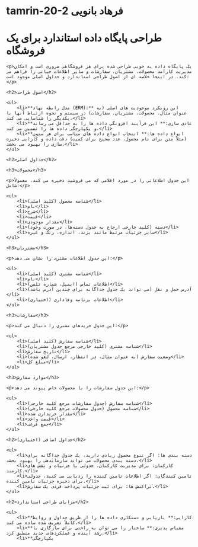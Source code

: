 # tamrin-20-2 فرهاد بانویی 
<!DOCTYPE html>
<html lang="fa">
<head>
    <meta charset="UTF-8">
    <title>طراحی پایگاه داده استاندارد برای یک فروشگاه</title>
</head>
<body>
    <h1>طراحی پایگاه داده استاندارد برای یک فروشگاه</h1>

    <p>یک پایگاه داده به خوبی طراحی شده برای هر فروشگاهی ضروری است و امکان مدیریت کارآمد محصولات، مشتریان، سفارشات و سایر اطلاعات حیاتی را فراهم می کند. در اینجا خلاصه ای از اصول طراحی استاندارد و جداول اصلی موجود است:</p>

    <h2>اصول طراحی</h2>

    <ul>
        <li>**مدل رابطه نهاد (ERM):** این رویکرد موجودیت های اصلی (به عنوان مثال، محصولات، مشتریان، سفارشات) در سیستم و نحوه ارتباط آنها با یکدیگر را شناسایی می کند.</li>
        <li>**عادی سازی:** این فرآیند افزونگی داده ها را به حداقل می رساند و یکپارچگی داده ها را تضمین می کند.</li>
        <li>**انواع داده ها:** انتخاب انواع داده های مناسب برای هر ستون (مثلاً متن برای نام محصول، عدد صحیح برای کمیت) دقت داده و کارایی ذخیره سازی را بهبود می بخشد.</li>
    </ul>

    <h2>جداول اصلی</h2>

    <h3>محصولات</h3>

    <p>این جدول اطلاعاتی را در مورد اقلامی که می فروشید ذخیره می کند، معمولاً شامل:</p>

    <ul>
        <li>شناسه محصول (کلید اصلی)</li>
        <li>نام</li>
        <li>شرح</li>
        <li>قیمت</li>
        <li>مقدار موجودی</li>
        <li>دسته (کلید خارجی ارجاع به جدول دسته‌ها، در صورت وجود)</li>
        <li>سایر جزئیات مرتبط مانند برند، اندازه، رنگ و غیره</li>
    </ul>

    <h3>مشتریان</h3>

    <p>این جدول اطلاعات مشتری را نشان می دهد:</p>

    <ul>
        <li>شناسه مشتری (کلید اصلی)</li>
        <li>نام</li>
        <li>اطلاعات تماس (ایمیل، شماره تلفن)</li>
        <li>آدرس حمل و نقل (می تواند یک جدول جداگانه برای چندین آدرس باشد)</li>
        <li>اطلاعات برنامه وفاداری (اختیاری)</li>
    </ul>

    <h3>سفارشات</h3>

    <p>این جدول خریدهای مشتری را دنبال می کند:</p>

    <ul>
        <li>شناسه سفارش (کلید اصلی)</li>
        <li>شناسه مشتری (کلید خارجی مرجع جدول مشتریان)</li>
        <li>تاریخ سفارش</li>
        <li>وضعیت سفارش (به عنوان مثال، در انتظار، ارسال، لغو شده)</li>
        <li>مبلغ کل</li>
    </ul>

    <h3>موارد سفارش</h3>

    <p>این جدول سفارشات را با محصولات خاص پیوند می دهد:</p>

    <ul>
        <li>شناسه سفارش (جدول سفارشات مرجع کلید خارجی)</li>
        <li>شناسه محصول (جدول محصولات مرجع کلید خارجی)</li>
        <li>مقدار خریداری شده</li>
        <li>قیمت واحد</li>
        <li>جمع فرعی</li>
    </ul>

    <h2>جداول اضافی (اختیاری)</h2>

    <ul>
        <li>دسته بندی ها: اگر تنوع محصول زیادی دارید، یک جدول جداگانه برای دسته بندی محصولات می تواند سازماندهی را بهبود بخشد.</li>
        <li>کارکنان: برای مدیریت کارکنان، جدولی با جزئیات و نقش های کارمند.</li>
        <li>تامین کنندگان: اگر اطلاعات تامین کننده را ردیابی می کنید، جدولی برای ذخیره جزئیات تامین کننده.</li>
        <li>تراکنش ها: برای ثبت جزئیات پرداخت فردی یک سفارش.</li>
    </ul>

    <h2>مزایای طراحی استاندارد</h2>

    <ul>
        <li>**کارایی:** بازیابی و دستکاری داده ها را از طریق جداول و روابط کاملاً تعریف شده ساده می کند.</li>
        <li>**مقیاس پذیری:** ساختار را می توان به راحتی برای سازگاری با رشد آینده و عملکردهای جدید منطبق کرد.</li>
        <li>**یکپارچگی
